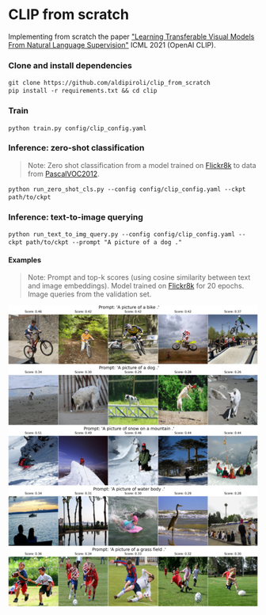 # CLIP from scratch
Implementing from scratch the paper ["Learning Transferable Visual Models From Natural Language Supervision"](https://arxiv.org/abs/2103.00020) ICML 2021 (OpenAI CLIP).

### Clone and install dependencies
``` 
git clone https://github.com/aldipiroli/clip_from_scratch
pip install -r requirements.txt && cd clip
``` 
### Train 
``` 
python train.py config/clip_config.yaml
```

### Inference: zero-shot classification
> Note: Zero shot classification from a model trained on [Flickr8k](http://hockenmaier.cs.illinois.edu/8k-pictures.html) to data from [PascalVOC2012](http://host.robots.ox.ac.uk/pascal/VOC/voc2012/).
``` 
python run_zero_shot_cls.py --config config/clip_config.yaml --ckpt path/to/ckpt
```

### Inference: text-to-image querying
``` 
python run_text_to_img_query.py --config config/clip_config.yaml --ckpt path/to/ckpt --prompt "A picture of a dog ."
```

#### Examples
> Note: Prompt and top-k scores (using cosine similarity between text and image embeddings). Model trained on [Flickr8k](http://hockenmaier.cs.illinois.edu/8k-pictures.html) for 20 epochs. Image queries from the validation set.

![Item 1](images/prompt_1.png)
![Item 1](images/prompt_2.png)
![Item 1](images/prompt_3.png)
![Item 1](images/prompt_4.png)
![Item 1](images/prompt_5.png)